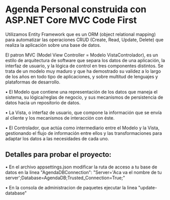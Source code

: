 # Agenda Personal construida con ASP.NET Core MVC Code First

Utilizamos Entity Framework que es un ORM (object relational mapping) para
automatizar las operaciones CRUD (Create, Read, Update, Delete) que realiza la aplicación sobre una base de datos.

El patron MVC (Model View Controller = Modelo VistaControlador), es un estilo de arquitectura de software que separa
los datos de una aplicación, la interfaz de usuario, y la lógica de control en tres componentes distintos.
Se trata de un modelo muy maduro y que ha demostrado su validez a lo largo de los años
en todo tipo de aplicaciones, y sobre multitud de lenguajes y plataformas de desarrollo.

• El Modelo que contiene una representación de los datos que maneja el sistema,
su lógica/reglas de negocio, y sus mecanismos de persistencia de datos hacia un
repositorio de datos.

• La Vista, o interfaz de usuario, que compone la información que se envía al cliente
y los mecanismos de interacción con éste.

• El Controlador, que actúa como intermediario entre el Modelo y la Vista,
gestionando el flujo de información entre ellos y las transformaciones para adaptar
los datos a las necesidades de cada uno.

## Detalles para probar el proyecto:

• En el archivo appsettings.json modificar la ruta de acceso a tu base de datos en la linea 
"AgendaDBConnection": "Server='Aca va el nombre de tu server';Database=AgendaDB;Trusted_Connection=True;"

• En la consola de administracion de paquetes ejecutar la linea "update-database"


